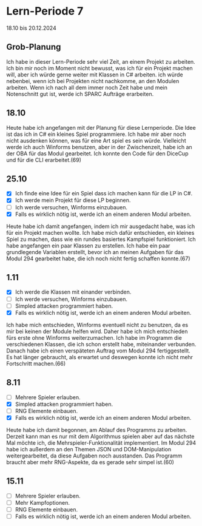 # Lern-Periode 7
18.10 bis 20.12.2024

## Grob-Planung
Ich habe in dieser Lern-Periode sehr viel Zeit, an einem Projekt zu arbeiten. Ich bin mir noch im Moment nicht bewusst, was ich für ein Projekt machen will, aber ich würde gerne weiter mit Klassen in C# arbeiten. ich würde nebenbei, wenn ich bei Projekten nicht nachkomme, an den Modulen arbeiten. Wenn ich nach all dem immer noch Zeit habe und mein Notenschnitt gut ist, werde ich SPARC Aufträge erarbeiten.
## 18.10
Heute habe ich angefangen mit der Planung für diese Lernperiode. Die Idee ist das ich in C# ein kleines Spiel programmiere. Ich habe mir aber noch nicht ausdenken können, was für eine Art spiel es sein würde. Vielleicht werde ich auch Winforms benutzen, aber in der Zwischenzeit, habe ich an der OBA für das Modul gearbeitet. Ich konnte den Code für den DiceCup und für die CLI erarbeitet.(69)

## 25.10
- [X] Ich finde eine Idee für ein Spiel dass ich machen kann für die LP in C#.
- [X] Ich werde mein Projekt für diese LP beginnen.
- [ ] Ich werde versuchen, Winforms einzubauen.
- [X] Falls es wirklich nötig ist, werde ich an einem anderen Modul arbeiten.

Heute habe ich damit angefangen, indem ich mir ausgedacht habe, was ich für ein Projekt machen wollte. Ich habe mich dafür entschieden, ein kleines Spiel zu machen, dass wie ein rundes basiertes Kampfspiel funktioniert. Ich habe angefangen ein paar Klassen zu erstellen. Ich habe ein paar grundlegende Variablen erstellt, bevor ich an meinen Aufgaben für das Modul 294 gearbeitet habe, die ich noch nicht fertig schaffen konnte.(67)

## 1.11
- [X] Ich werde die Klassen mit einander verbinden.
- [ ] Ich werde versuchen, Winforms einzubauen.
- [ ] Simpled attacken programmiert haben.
- [X] Falls es wirklich nötig ist, werde ich an einem anderen Modul arbeiten.

Ich habe mich entschieden, Winforms eventuell nicht zu benutzen, da es mir bei keinen der Module helfen wird. Daher habe ich mich entschieden fürs erste ohne Winforms weiterzumachen. Ich habe im Programm die verschiedenen Klassen, die ich schon erstellt habe, miteinander verbunden. Danach habe ich einen verspäteten Auftrag vom Modul 294 fertiggestellt. Es hat länger gebraucht, als erwartet und deswegen konnte ich nicht mehr Fortschritt machen.(66)

## 8.11
- [ ] Mehrere Spieler erlauben.
- [X] Simpled attacken programmiert haben.
- [ ] RNG Elemente einbauen.
- [X] Falls es wirklich nötig ist, werde ich an einem anderen Modul arbeiten.

Heute habe ich damit begonnen, am Ablauf des Programms zu arbeiten. Derzeit kann man es nur mit dem Algorithmus spielen aber auf das nächste Mal möchte ich, die Mehrspieler-Funktionalität implementiert. Im Modul 294 habe ich außerdem an den Themen JSON und DOM-Manipulation weitergearbeitet, da diese Aufgaben noch ausstanden. Das Programm braucht aber mehr RNG-Aspekte, da es gerade sehr simpel ist.(60)

## 15.11
- [ ] Mehrere Spieler erlauben.
- [ ] Mehr Kampfoptionen.
- [ ] RNG Elemente einbauen.
- [ ] Falls es wirklich nötig ist, werde ich an einem anderen Modul arbeiten.
